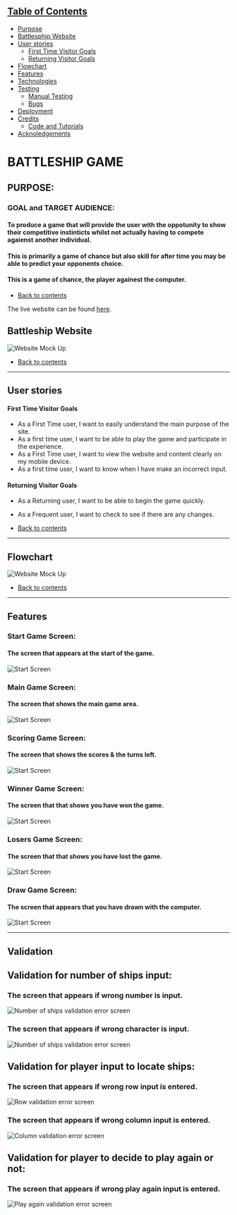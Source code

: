 ## [Table of Contents](#table-of-contents)
* [Purpose](#purpose)
* [Battlesphip Website](#battleship-website) 
* [User stories](#user-stories)
    * [First Time Visitor Goals](#first-time-visitor-goals)
    * [Returning Visitor Goals](#returning-visitor-goals)
* [Flowchart](#flowchart)   
* [Features](#features)    
* [Technologies](#technologies)
* [Testing](#testing)
  * [Manual Testing](#manual-testing)
  * [Bugs](#bugs)
* [Deployment](#deployment)
* [Credits](#credits)
   * [Code and Tutorials](#code-and-tutorials)
* [Acknoledgements](#acknowledgements)   
    
# BATTLESHIP GAME
## PURPOSE:
### GOAL and TARGET AUDIENCE:
#### To produce a game that will provide the user with the oppotunity to show their competitive instinticts whilst not actually having to compete agaienst another individual.
#### This is primarily a game of chance but also skill for after time you may be able to predict your opponents choice.
#### This is a game of chance, the player againest the computer.

* [Back to contents](#table-of-contents)

The live website can be found [here](https://project3-python-battleship.herokuapp.com/).

## Battleship Website

![Website Mock Up](docs/responsive.png)

* [Back to contents](#table-of-contents)
*** 

## User stories

#### First Time Visitor Goals
* As a First Time user, I want to easily understand the main purpose of the site.
* As a first time user, I want to be able to play the game and participate in the experience.
* As a First Time user, I want to view the website and content clearly on my mobile device.
* As a first time user, I want to know when I have make an incorrect input.
#### Returning Visitor Goals
* As a Returning user, I want to be able to begin the game quickly.
* As a Frequent user, I want to check to see if there are any changes.

* [Back to contents](#table-of-contents)
***

## Flowchart

![Website Mock Up](docs/flowchart.png)

* [Back to contents](#table-of-contents)
*** 

## Features
### Start Game Screen:
#### The screen that appears at the start of the game.
![Start Screen](docs/start-screen.png)<br>
### Main Game Screen:
#### The screen that shows the main game area.
![Start Screen](docs/main-game-area.png)<br>
### Scoring Game Screen:
#### The screen that shows the scores & the turns left.
![Start Screen](docs/mid-game-score.png)<br>

### Winner Game Screen:
#### The screen that that shows you have won the game.
![Start Screen](docs/win-endgame.png)<br>
### Losers Game Screen:
#### The screen that that shows you have lost the game.
![Start Screen](docs/lose-endgame.png)<br>
### Draw Game Screen:
#### The screen that appears that you have drawn with the computer.
![Start Screen](docs/draw-endgame.png)<br>
***

## Validation
## Validation for number of ships input:
### The screen that appears if wrong number is input.
![Number of ships validation error screen](docs/validate_ships_int.png)<br>
### The screen that appears if wrong character is input.
![Number of ships validation error screen](docs/validate_ships_char.png)<br>
## Validation for player input to locate ships:
### The screen that appears if wrong row input is entered.
![Row validation error screen](docs/validate_row.png)<br>
### The screen that appears if wrong column input is entered.
![Column validation error screen](docs/validate_column.png)<br>
## Validation for player to decide to play again or not:
### The screen that appears if wrong play again input is entered.
![Play again validation error screen](docs/validate_replay.png)<br>